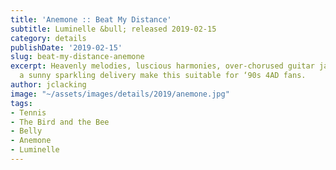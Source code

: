 ```yaml
---
title: 'Anemone :: Beat My Distance'
subtitle: Luminelle &bull; released 2019-02-15
category: details
publishDate: '2019-02-15'
slug: beat-my-distance-anemone
excerpt: Heavenly melodies, luscious harmonies, over-chorused guitar jangles, and
  a sunny sparkling delivery make this suitable for ‘90s 4AD fans.
author: jclacking
image: "~/assets/images/details/2019/anemone.jpg"
tags:
- Tennis
- The Bird and the Bee
- Belly
- Anemone
- Luminelle
---
```


